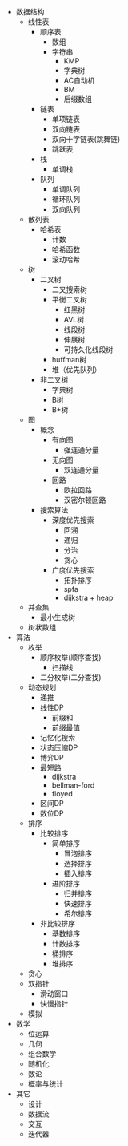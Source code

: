 - 数据结构
    - 线性表
        - 顺序表
            - 数组
            - 字符串
                - KMP
                - 字典树
                - AC自动机
                - BM
                - 后缀数组
        - 链表
            - 单项链表
            - 双向链表
            - 双向十字链表(跳舞链)
            - 跳跃表
        - 栈
            - 单调栈
        - 队列
            - 单调队列
            - 循环队列
            - 双向队列
    - 散列表
        - 哈希表
            - 计数
            - 哈希函数
            - 滚动哈希
    - 树
        - 二叉树
            - 二叉搜索树
            - 平衡二叉树
                - 红黑树
                - AVL树
                - 线段树
                - 伸展树
                - 可持久化线段树
            - huffman树
            - 堆（优先队列）
        - 非二叉树
            - 字典树
            - B树
            - B+树
    - 图
        - 概念
            - 有向图
                - 强连通分量
            - 无向图
                - 双连通分量
            - 回路
                - 欧拉回路
                - 汉密尔顿回路
        - 搜索算法
            - 深度优先搜索
                - 回溯
                - 递归
                - 分治
                - 贪心
            - 广度优先搜索
                - 拓扑排序
                - spfa
                - dijkstra + heap
    - 并查集
        - 最小生成树
    - 树状数组
- 算法
    - 枚举
        - 顺序枚举(顺序查找)
            - 扫描线
        - 二分枚举(二分查找)
    - 动态规划
        - 递推
        - 线性DP
            - 前缀和
            - 前缀最值
        - 记忆化搜索
        - 状态压缩DP
        - 博弈DP
        - 最短路
            - dijkstra
            - bellman-ford
            - floyed
        - 区间DP
        - 数位DP
    - 排序
        - 比较排序
            - 简单排序
                - 冒泡排序
                - 选择排序
                - 插入排序
            - 进阶排序
                - 归并排序
                - 快速排序
                - 希尔排序
        - 非比较排序
            - 基数排序
            - 计数排序
            - 桶排序
            - 堆排序
    - 贪心
    - 双指针
        - 滑动窗口
        - 快慢指针
    - 模拟
- 数学
    - 位运算
    - 几何
    - 组合数学
    - 随机化
    - 数论
    - 概率与统计
- 其它
    - 设计
    - 数据流
    - 交互
    - 迭代器